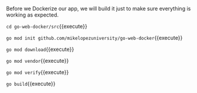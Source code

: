 Before we Dockerize our app, we will build it just to make sure everything is
working as expected.

`cd go-web-docker/src`{{execute}}

`go mod init github.com/mikelopezuniversity/go-web-docker`{{execute}}

`go mod download`{{execute}}

`go mod vendor`{{execute}}

`go mod verify`{{execute}}

`go build`{{execute}}

